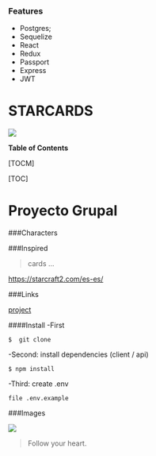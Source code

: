 ### Features

- Postgres;
- Sequelize
- React
- Redux
- Passport
- Express
- JWT

# STARCARDS

![](https://github.com/4ldito/starcards/blob/dev/client/src/img/logoLanding.png?raw=true)

**Table of Contents**

[TOCM]

[TOC]


Proyecto Grupal 
============

###Characters

###Inspired

> cards ...

https://starcraft2.com/es-es/

###Links

[project](https://github.com/4ldito/starcards)

####Install
-First

`$  git clone`

-Second: install dependencies (client / api)

`$ npm install`

-Third: create .env

`file .env.example`

###Images

![](https://github.com/4ldito/starcards/blob/dev/client/src/img/logoLanding.png?raw=true)

> Follow your heart.
